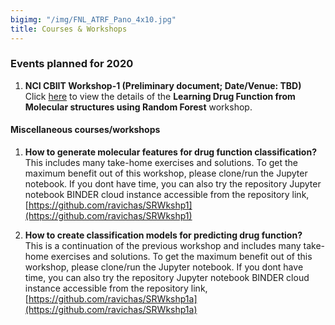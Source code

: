```yaml
---
bigimg: "/img/FNL_ATRF_Pano_4x10.jpg"
title: Courses & Workshops
---
```



### Events planned for 2020 <br />

1. **NCI CBIIT Workshop-1 (Preliminary document; Date/Venue: TBD)** <br />
Click [here](ML2020-1) to view the details of the **Learning Drug Function from 
Molecular structures using Random Forest** workshop.<br/>

#### Miscellaneous courses/workshops 

1. **How to generate molecular features for drug function classification?** <br />
This includes many take-home exercises and solutions. 
To get the maximum benefit out of this workshop, please clone/run the Jupyter notebook. 
If you dont have time, you can also try the repository Jupyter notebook BINDER cloud instance 
accessible from the repository link, 
[https://github.com/ravichas/SRWkshp1](https://github.com/ravichas/SRWkshp1) 

2. **How to create classification models for predicting drug function?** <br />
This is a continuation of the previous workshop and includes many take-home exercises and solutions. 
To get the maximum benefit out of this workshop, please clone/run the Jupyter notebook. 
If you dont have time, you can also try the repository Jupyter notebook BINDER cloud instance 
accessible from the repository link, 
[https://github.com/ravichas/SRWkshp1a](https://github.com/ravichas/SRWkshp1a) 
